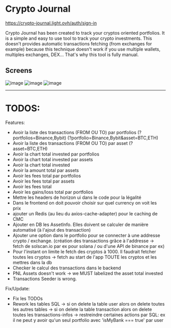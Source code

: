# Crypto Journal

https://crypto-journal.light.ovh/auth/sign-in

Crypto Journal has been created to track your cryptos oriented portfolios.
It is a simple and easy to use tool to track your crypto investments.
This doesn't provides automatic transactions fetching (from exchanges for example) because this technique doesn't work if you use multiple wallets, multiples exchanges, DEX...
That's why this tool is fully manual.

## Screens

![image](https://user-images.githubusercontent.com/44285344/208106805-b666b50a-1764-47f3-a94a-d377e34ff7ad.png)
![image](https://user-images.githubusercontent.com/44285344/208106652-65d0b4cc-31e7-487f-94ad-d87bb5bad898.png)
![image](https://user-images.githubusercontent.com/44285344/208106704-05ca4d53-8a50-41e2-b6ba-cbc281dd02f3.png)

----

# TODOS:

Features:
* Avoir la liste des transactions (FROM OU TO) par portfolios (?portfolios=Binance,Bybit) (?portfolio=Binance,Bybit&asset=BTC,ETH)
* Avoir la liste des transactions (FROM OU TO) par asset (?asset=BTC,ETH)
* Avoir la chart total invested par portfolios
* Avoir la chart total invested par assets
* Avoir la chart total invested
* Avoir la amount total par assets
* Avoir les fees total par portfolios
* Avoir les fees total par assets
* Avoir les fees total
* Avoir les gains/loss total par portfolios
* Mettre les headers de horizon ui dans le code pour la légalité
* Dans le frontend on doit pouvoir choisir sur quel currency on voit les prix
* ajouter un Redis (au lieu du axios-cache-adapter) pour le caching de CMC
* Ajouter en DB les AssetInfo. Elles doivent se calculer de manière automatisé (à l'ajout des transaction)
* Ajouter une option dans le portfolio pour se connecter à une addresse crypto / exchange. (création des transactions grâce à l'addresse -> fetch de solscan.io par ex pour solana / ou d'une API de binance par ex)
* Pour l'instant on limite le fetch des cryptos à 1000. Il faudrait fetcher toutes les cryptos -> fetch au start de l'app TOUTE les cryptos et les mettres dans la db
* Checker le calcul des transactions dans le backend
* PNL Assets doesn't work -> we MUST labelized the asset total invested
* Transactions Seeder is wrong.

Fix/Update:
* Fix les TODOs
* Rework les tables SQL
-> si on delete la table user alors on delete toutes les autres tables
-> si on delete la table transaction alors on delete toutes les transactions-infos
-> restreindre certaines actions par SQL: ex il ne peut y avoir qu'un seul portfolio avec 'isMyBank === true' par user
